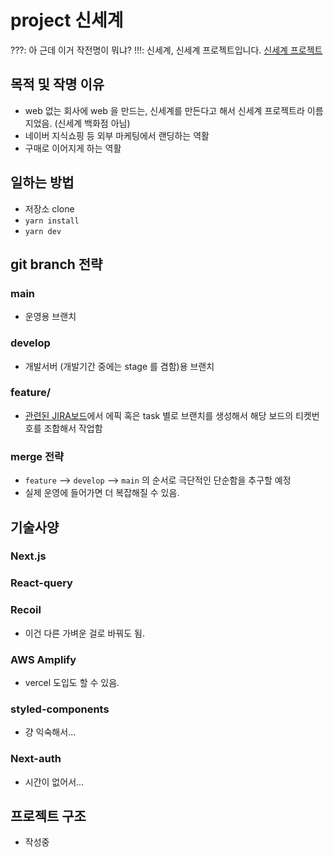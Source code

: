 # project 신세계

???: 아 근데 이거 작전명이 뭐냐?
!!!: 신세계, 신세계 프로젝트입니다.
[신세계 프로젝트](https://www.youtube.com/watch?v=cLrWuLXymSc)

## 목적 및 작명 이유

- web 없는 회사에 web 을 만드는, 신세계를 만든다고 해서 신세계 프로젝트라 이름 지었음. (신세계 백화점 아님)
- 네이버 지식쇼핑 등 외부 마케팅에서 랜딩하는 역활
- 구매로 이어지게 하는 역활

## 일하는 방법

- 저장소 clone
- `yarn install`
- `yarn dev`

## git branch 전략

### main

- 운영용 브랜치

### develop

- 개발서버 (개발기간 중에는 stage 를 겸함)용 브랜치

### feature/

- [관련된 JIRA보드](https://bithumblive.atlassian.net/jira/software/projects/BWF/boards/35/roadmap)에서 에픽 혹은 task 별로 브랜치를 생성해서 해당 보드의 티켓번호를 조합해서 작업함

### merge 전략

- `feature` --> `develop` --> `main` 의 순서로 극단적인 단순함을 추구할 예정
- 실제 운영에 들어가면 더 복잡해질 수 있음.

## 기술사양

### Next.js

### React-query

### Recoil

- 이건 다른 가벼운 걸로 바꿔도 됨.

### AWS Amplify

- vercel 도입도 할 수 있음.

### styled-components

- 걍 익숙해서...

### Next-auth

- 시간이 없어서...

## 프로젝트 구조

- 작성중
